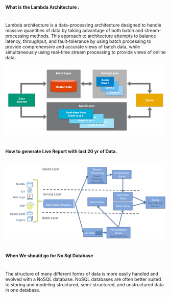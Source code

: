 
#
#### What is the Lambda Architecture : 
# 

Lambda architecture is a data-processing architecture designed to handle massive quantities of data by taking advantage of both batch and stream-processing methods. 
This approach to architecture attempts to balance latency, throughput, and fault-tolerance by using batch processing to provide comprehensive and accurate views 
of batch data, while simultaneously using real-time stream processing to provide views of online data.

![Lambda Architecture](images/19_Lambda.png)

#
#### How to generate Live Report with last 20 yr of Data.
# 
![process-large-data](images/process-large-data.png)


#
#### When We should go for No Sql Database
#

The structure of many different forms of data is more easily handled and evolved with a NoSQL database. 
NoSQL databases are often better suited to storing and modeling structured, semi-structured, 
and unstructured data in one database.